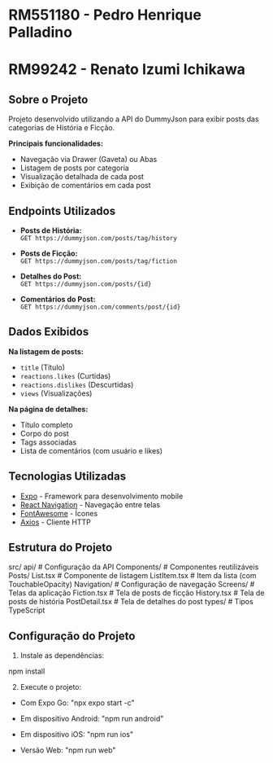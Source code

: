 # RM551180 - Pedro Henrique Palladino
# RM99242 - Renato Izumi Ichikawa

## Sobre o Projeto

Projeto desenvolvido utilizando a API do DummyJson para exibir posts das categorias de História e Ficção.

**Principais funcionalidades:**
- Navegação via Drawer (Gaveta) ou Abas
- Listagem de posts por categoria
- Visualização detalhada de cada post
- Exibição de comentários em cada post

## Endpoints Utilizados

- **Posts de História:**  
  `GET https://dummyjson.com/posts/tag/history`

- **Posts de Ficção:**  
  `GET https://dummyjson.com/posts/tag/fiction`

- **Detalhes do Post:**  
  `GET https://dummyjson.com/posts/{id}`

- **Comentários do Post:**  
  `GET https://dummyjson.com/comments/post/{id}`

## Dados Exibidos

**Na listagem de posts:**
- `title` (Título)
- `reactions.likes` (Curtidas)
- `reactions.dislikes` (Descurtidas)
- `views` (Visualizações)

**Na página de detalhes:**
- Título completo
- Corpo do post
- Tags associadas
- Lista de comentários (com usuário e likes)

## Tecnologias Utilizadas

- [Expo](https://expo.dev/) - Framework para desenvolvimento mobile
- [React Navigation](https://reactnavigation.org/) - Navegação entre telas
- [FontAwesome](https://fontawesome.com/icons) - Ícones
- [Axios](https://axios-http.com/) - Cliente HTTP

## Estrutura do Projeto

src/
	api/ # Configuração da API
	Components/ # Componentes reutilizáveis
		Posts/
			List.tsx # Componente de listagem
			ListItem.tsx # Item da lista (com TouchableOpacity)
	Navigation/ # Configuração de navegação
	Screens/ # Telas da aplicação
		Fiction.tsx # Tela de posts de ficção
		History.tsx # Tela de posts de história
		PostDetail.tsx # Tela de detalhes do post
	types/ # Tipos TypeScript

## Configuração do Projeto

1. Instale as dependências:

npm install

2. Execute o projeto:

- Com Expo Go:
"npx expo start -c"

- Em dispositivo Android:
"npm run android"

- Em dispositivo iOS:
"npm run ios"

- Versão Web:
"npm run web"